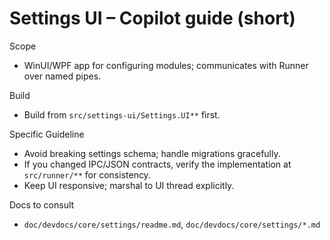# Settings UI – Copilot guide (short)

Scope
- WinUI/WPF app for configuring modules; communicates with Runner over named pipes.

Build
- Build from `src/settings-ui/Settings.UI**` first.

Specific Guideline
- Avoid breaking settings schema; handle migrations gracefully.
- If you changed IPC/JSON contracts, verify the implementation at `src/runner/**` for consistency.
- Keep UI responsive; marshal to UI thread explicitly.

Docs to consult
- `doc/devdocs/core/settings/readme.md`, `doc/devdocs/core/settings/*.md`